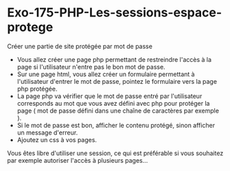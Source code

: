 # Exo-175-PHP-Les-sessions-espace-protege

Créer une partie de site protégée par mot de passe

- Vous allez créer une page php permettant de restreindre l'accès à la page si l'utilisateur n'entre pas le bon mot de passe.
- Sur une page html, vous allez créer un formulaire permettant à l'utilisateur d'entrer le mot de passe, pointez le formulaire vers la page php protégée.
- La page php va vérifier que le mot de passe entré par l'utilisateur corresponds au mot que vous avez défini avec php pour protéger la page ( mot de passe défini dans une chaîne de caractères par exemple ).
- Si le mot de passe est bon, afficher le contenu protégé, sinon afficher un message d'erreur.
- Ajoutez un css à vos pages.

Vous êtes libre d'utiliser une session, ce qui est préférable si vous souhaitez par exemple autoriser l'accès à plusieurs pages...